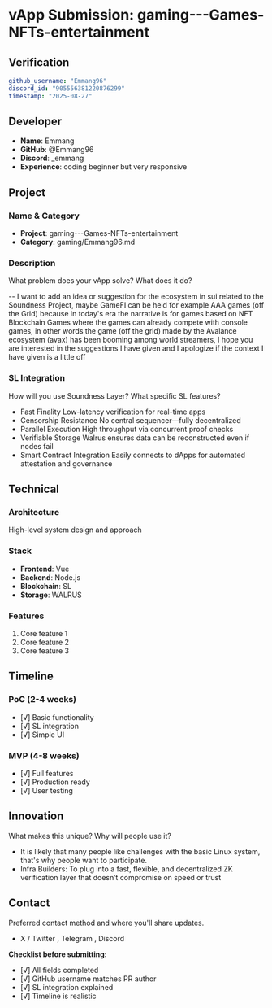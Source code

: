 # vApp Submission: gaming---Games-NFTs-entertainment

## Verification
```yaml
github_username: "Emmang96"
discord_id: "905556381220876299"
timestamp: "2025-08-27"
```

## Developer
- **Name**: Emmang
- **GitHub**: @Emmang96
- **Discord**: _emmang
- **Experience**: coding beginner but very responsive

## Project

### Name & Category
- **Project**: gaming---Games-NFTs-entertainment
- **Category**: gaming/Emmang96.md

### Description
What problem does your vApp solve? What does it do?

-- I want to add an idea or suggestion for the ecosystem in sui related to the Soundness Project, maybe GameFI can be held for example AAA games (off the Grid) because in today's era the narrative is for games based on NFT Blockchain Games where the games can already compete with console games, in other words the game (off the grid) made by the Avalance ecosystem (avax) has been booming among world streamers, I hope you are interested in the suggestions I have given and I apologize if the context I have given is a little off



### SL Integration  
How will you use Soundness Layer? What specific SL features?

- Fast Finality Low-latency verification for real-time apps
- Censorship Resistance No central sequencer—fully decentralized
- Parallel Execution High throughput via concurrent proof checks
- Verifiable Storage Walrus ensures data can be reconstructed even if nodes fail
- Smart Contract Integration Easily connects to dApps for automated attestation and governance

## Technical

### Architecture
High-level system design and approach

### Stack
- **Frontend**: Vue
- **Backend**: Node.js  
- **Blockchain**: SL
- **Storage**: WALRUS

### Features
1. Core feature 1
2. Core feature 2  
3. Core feature 3

## Timeline

### PoC (2-4 weeks)
- [√] Basic functionality
- [√] SL integration
- [√] Simple UI

### MVP (4-8 weeks)  
- [√] Full features
- [√] Production ready
- [√] User testing

## Innovation
What makes this unique? Why will people use it?

- It is likely that many people like challenges with the basic Linux system, that's why people want to participate.
- Infra Builders: To plug into a fast, flexible, and decentralized ZK verification layer that doesn’t compromise on speed or trust


## Contact
Preferred contact method and where you'll share updates.

- X / Twitter , Telegram , Discord

**Checklist before submitting:**
- [√] All fields completed
- [√] GitHub username matches PR author  
- [√] SL integration explained
- [√] Timeline is realistic
